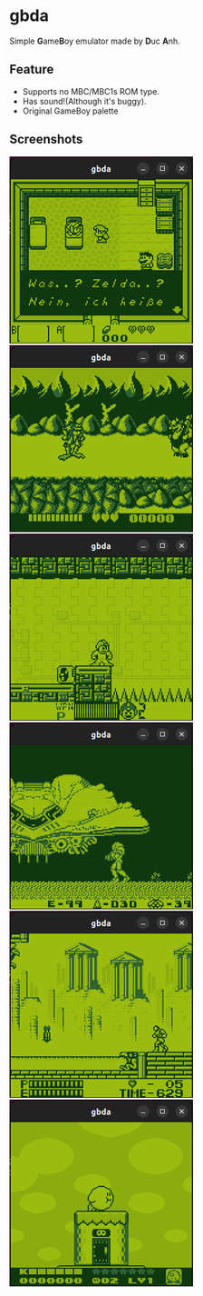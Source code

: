 # gbda

Simple **G**ame**B**oy emulator made by **D**uc **A**nh.

## Feature
 * Supports no MBC/MBC1s ROM type.
 * Has sound!(Although it's buggy).
 * Original GameBoy palette
## Screenshots
![Legends of Zelda](/images/Legend_of_Zelda.png)
![Battletoads](/images/battletoads.png)
![Megaman](/images/megaman.png)
![Metroid II](/images/metroid.png)
![Castlevania](/images/castlevania.png)
![Kirby's Dream Land 2](/images/kirby2.png)

